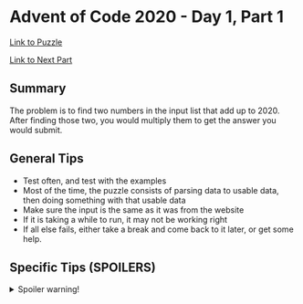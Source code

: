 # Advent of Code 2020 - Day 1, Part 1

[Link to Puzzle](https://adventofcode.com/2020/day/1)

[Link to Next Part](https://github.com/CodingAP/unofficial-aoc-syllabus/blob/main/years/2020/day1/part2.md)

## Summary
The problem is to find two numbers in the input list that add up to 2020. After finding those two, you would multiply them to get the answer you would submit.

## General Tips
- Test often, and test with the examples
- Most of the time, the puzzle consists of parsing data to usable data, then doing something with that usable data
- Make sure the input is the same as it was from the website
- If it is taking a while to run, it may not be working right
- If all else fails, either take a break and come back to it later, or get some help.

## Specific Tips (SPOILERS)
<details> <summary>Spoiler warning!</summary>

- Try thinking about how to match each element with every other one and see what the result would be if you added them
- Since it is addition, you can try the opposite to find the number it would need to add to 2020 (ex. 2020 - 1721 = 299, like the example)

</details>